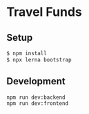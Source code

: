 # Travel Funds

## Setup

```sh
$ npm install
$ npx lerna bootstrap
```

## Development

```sh
npm run dev:backend
npm run dev:frontend
```
